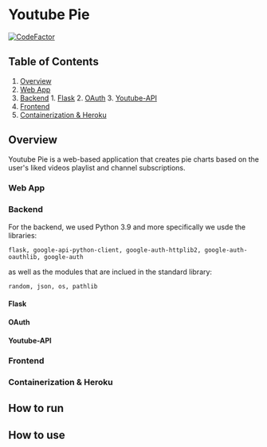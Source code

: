 # Youtube Pie

[![CodeFactor](https://www.codefactor.io/repository/github/nickgreen99/youtube-pie/badge)](https://www.codefactor.io/repository/github/nickgreen99/youtube-pie)

## Table of Contents
1. [Overview](#overview)
2. [Web App](#webapp)
  1. [Backend](#backend)
    1. [Flask](#flask)
    2. [OAuth](#oauth)
    3. [Youtube-API](#youtube)
  2. [Frontend](#frontend)
3. [Containerization & Heroku](#containers)

## Overview <a name="overview"></a>
Youtube Pie is a web-based application that creates pie charts based on the user's liked videos playlist and channel subscriptions. 

### Web App <a name="webapp"></a>

### Backend <a name="backend"></a>
For the backend, we used Python 3.9 and more specifically we usde the libraries:
```
flask, google-api-python-client, google-auth-httplib2, google-auth-oauthlib, google-auth
```
as well as the modules that are inclued in the standard library:
```
random, json, os, pathlib 
```
#### Flask <a name="flask"></a>

#### OAuth <a name="oauth"></a>

#### Youtube-API <a name="youtube"></a>

### Frontend <a name="frontend"></a>

### Containerization & Heroku <a name="containers"></a>

## How to run

## How to use

